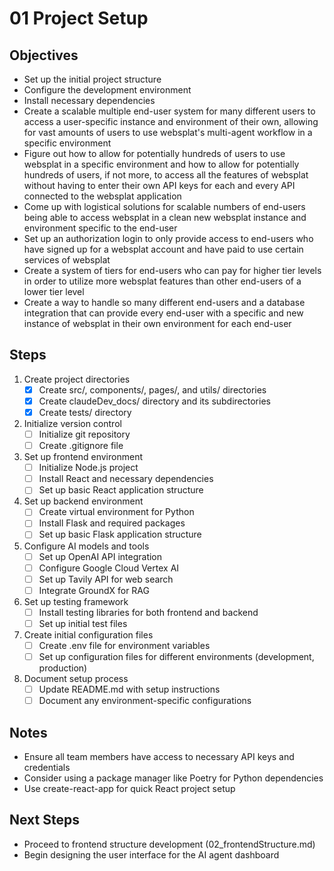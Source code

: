 # 01 Project Setup

## Objectives
- Set up the initial project structure
- Configure the development environment
- Install necessary dependencies
- Create a scalable multiple end-user system for many different users to access a user-specific instance and environment of their own, allowing for vast amounts of users to use websplat's multi-agent workflow in a specific environment
- Figure out how to allow for potentially hundreds of users to use websplat in a specific environment and how to allow for potentially hundreds of users, if not more, to access all the features of websplat without having to enter their own API keys for each and every API connected to the websplat application
- Come up with logistical solutions for scalable numbers of end-users being able to access websplat in a clean new websplat instance and environment specific to the end-user
- Set up an authorization login to only provide access to end-users who have signed up for a websplat account and have paid to use certain services of websplat
- Create a system of tiers for end-users who can pay for higher tier levels in order to utilize more websplat features than other end-users of a lower tier level
- Create a way to handle so many different end-users and a database integration that can provide every end-user with a specific and new instance of websplat in their own environment for each end-user

## Steps

1. Create project directories
   - [x] Create src/, components/, pages/, and utils/ directories
   - [x] Create claudeDev_docs/ directory and its subdirectories
   - [x] Create tests/ directory

2. Initialize version control
   - [ ] Initialize git repository
   - [ ] Create .gitignore file

3. Set up frontend environment
   - [ ] Initialize Node.js project
   - [ ] Install React and necessary dependencies
   - [ ] Set up basic React application structure

4. Set up backend environment
   - [ ] Create virtual environment for Python
   - [ ] Install Flask and required packages
   - [ ] Set up basic Flask application structure

5. Configure AI models and tools
   - [ ] Set up OpenAI API integration
   - [ ] Configure Google Cloud Vertex AI
   - [ ] Set up Tavily API for web search
   - [ ] Integrate GroundX for RAG

6. Set up testing framework
   - [ ] Install testing libraries for both frontend and backend
   - [ ] Set up initial test files

7. Create initial configuration files
   - [ ] Create .env file for environment variables
   - [ ] Set up configuration files for different environments (development, production)

8. Document setup process
   - [ ] Update README.md with setup instructions
   - [ ] Document any environment-specific configurations

## Notes
- Ensure all team members have access to necessary API keys and credentials
- Consider using a package manager like Poetry for Python dependencies
- Use create-react-app for quick React project setup

## Next Steps
- Proceed to frontend structure development (02_frontendStructure.md)
- Begin designing the user interface for the AI agent dashboard